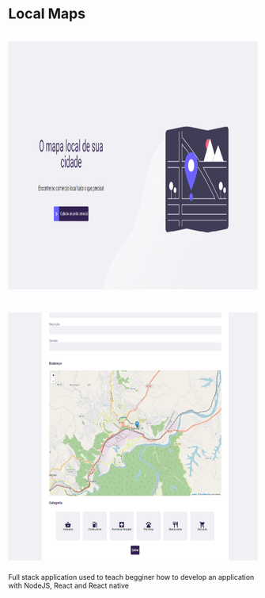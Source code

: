 # Local Maps

<h1 align="center">
  <img alt="Local Maps" title="Local Maps" src="ScreenPrint/Screen1.png" width="800px" height="500px" />
</h1>

<h1 align="center">
  <img alt="Local Maps" title="Local Maps" src="ScreenPrint/Screen2.png" width="800px" height="500px" />
</h1>


Full stack application used to teach begginer how to develop an application with NodeJS, React and React native
